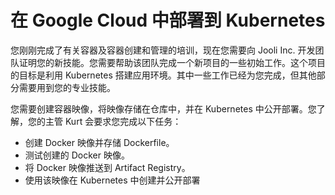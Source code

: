 # 在 Google Cloud 中部署到 Kubernetes
您刚刚完成了有关容器及容器创建和管理的培训，现在您需要向 Jooli Inc. 开发团队证明您的新技能。您需要帮助该团队完成一个新项目的一些初始工作。这个项目的目标是利用 Kubernetes 搭建应用环境。其中一些工作已经为您完成，但其他部分需要用到您的专业技能。

您需要创建容器映像，将映像存储在仓库中，并在 Kubernetes 中公开部署。您了解，您的主管 Kurt 会要求您完成以下任务：
* 创建 Docker 映像并存储 Dockerfile。
* 测试创建的 Docker 映像。
* 将 Docker 映像推送到 Artifact Registry。
* 使用该映像在 Kubernetes 中创建并公开部署